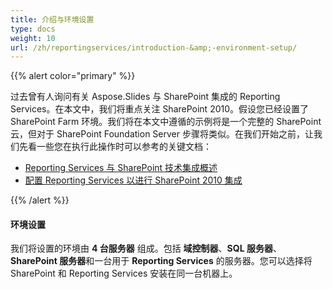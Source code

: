 ```yaml
---
title: 介绍与环境设置
type: docs
weight: 10
url: /zh/reportingservices/introduction-&amp;-environment-setup/
---
```


{{% alert color="primary" %}} 

过去曾有人询问有关 Aspose.Slides 与 SharePoint 集成的 Reporting Services。在本文中，我们将重点关注 SharePoint 2010。假设您已经设置了 SharePoint Farm 环境。我们将在本文中遵循的示例将是一个完整的 SharePoint 云，但对于 SharePoint Foundation Server 步骤将类似。在我们开始之前，让我们先看一些您在执行此操作时可以参考的关键文档： 

- [Reporting Services 与 SharePoint 技术集成概述](https://docs.microsoft.com/en-us/previous-versions/sql/sql-server-2008-r2/bb326358(v=sql.105))  
- [配置 Reporting Services 以进行 SharePoint 2010 集成](https://docs.microsoft.com/en-us/previous-versions/sql/)

{{% /alert %}} 
#### **环境设置**
我们将设置的环境由 **4 台服务器** 组成。包括 **域控制器**、**SQL 服务器**、**SharePoint 服务器**和一台用于 **Reporting Services** 的服务器。您可以选择将 SharePoint 和 Reporting Services 安装在同一台机器上。